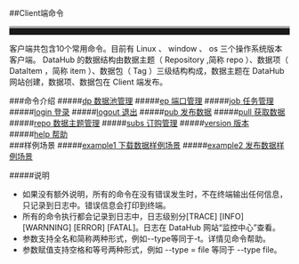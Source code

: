 ##Client端命令
<br>
<hr style=" height:12px;border:none;border-top:4px solid #A9A9A9;" />  
客户端共包含10个常用命令。目前有 Linux 、 window 、 os 三个操作系统版本客户端。 
DataHub 的数据结构由数据主题（ Repository ,简称 repo ）、数据项（ DataItem ，简称 item ）、数据包（ Tag ）三级结构构成，数据主题在 DataHub 网站创建，数据项、数据包在 Client 端发布。     
 
###命令介绍
#####[dp 数据池管理](dp.md)
#####[ep 端口管理](ep.md)
#####[job 任务管理](job.md)
#####[login 登录](login.md)
#####[logout  退出](logout.md)
#####[pub  发布数据](pub.md)
#####[pull 获取数据](pull.md)
#####[repo  数据主题管理](repo.md)
#####[subs 订购管理](subs.md)
#####[version  版本](version.md)
#####[help  帮助](help.md)    
###样例场景
#####[example1 下载数据样例场景](example1.md) 
#####[example2 发布数据样例场景](example2.md)

#####说明
* 如果没有额外说明，所有的命令在没有错误发生时，不在终端输出任何信息，只记录到日志中。错误信息会打印到终端。
* 所有的命令执行都会记录到日志中，日志级别分[TRACE] [INFO] [WARNNING] [ERROR] [FATAL]。日志在 DataHub 网站“监控中心”查看。
* 参数支持全名和简称两种形式，例如--type等同于-t。详情见命令帮助。
* 参数赋值支持空格和等号两种形式，例如 --type = file 等同于 --type file。
